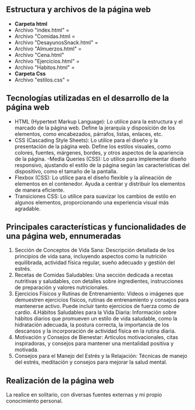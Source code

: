 ## Estructura y archivos de la página web
- **Carpeta html**
- Archivo "index.html" =
- Archivo "Comidas.html =
- Archivo "DesayunosSnack.html" =
- Archivo "Almuerzos.html" =
- Archivo "Cena.html"
- Archivo "Ejercicios.html" =
- Archivo "Habitos.html" =
- **Carpeta Css**
- Archivo "estilos.css" =
## Tecnologías utilizadas en el desarrollo de la página web 
- HTML (Hypertext Markup Language):
Lo utilice para la estructura y el marcado de la página web. Define la jerarquía y disposición de los elementos,
como encabezados, párrafos, listas, enlaces, etc.
- CSS (Cascading Style Sheets):
Lo utilice para el diseño y la presentación de la página web. Define los estilos visuales,
como colores, fuentes, márgenes, bordes, y otros aspectos de la apariencia de la página.
-Media Queries (CSS):
Lo utilice para implementar diseño responsivo, ajustando el estilo de la página según las características del dispositivo,
 como el tamaño de la pantalla.
- Flexbox (CSS):
Lo utilice para el diseño flexible y la alineación de elementos en el contenedor.
Ayuda a centrar y distribuir los elementos de manera eficiente.
- Transiciones CSS:
Lo utilice para suavizar los cambios de estilo en algunos elementos,
 proporcionando una experiencia visual más agradable.
## Principales características y funcionalidades de una página web, ennumeradas
1. Sección de Conceptos de Vida Sana:
Descripción detallada de los principios de vida sana, incluyendo aspectos como la nutrición equilibrada,
actividad física regular, sueño adecuado y gestión del estrés.
3. Recetas de Comidas Saludables:
Una sección dedicada a recetas nutritivas y saludables, con detalles sobre ingredientes,
instrucciones de preparación y valores nutricionales.
5. Ejercicios Físicos y Rutinas de Entrenamiento:
Videos o imágenes que demuestren ejercicios físicos, rutinas de entrenamiento y
consejos para mantenerse activo. Puede incluir tanto ejercicios de fuerza como de cardio.
4.Hábitos Saludables para la Vida Diaria:
Información sobre hábitos diarios que promueven un estilo de vida saludable, como la hidratación adecuada,
la postura correcta, la importancia de los descansos y la incorporación de actividad física en la rutina diaria.
7. Motivación y Consejos de Bienestar:
Artículos motivacionales, citas inspiradoras, y consejos para mantener una mentalidad positiva y motivada.
8. Consejos para el Manejo del Estrés y la Relajación:
Técnicas de manejo del estrés, meditación y consejos para mejorar la salud mental.
## Realización de la página web
La realice en solitario, con diversas fuentes externas y mi propio conocimiento personal.
